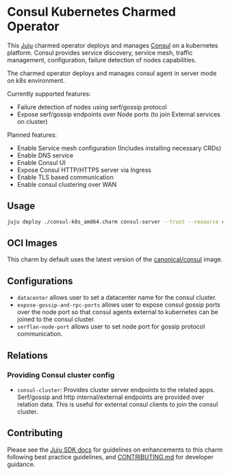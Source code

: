 # Consul Kubernetes Charmed Operator

This [Juju](https://juju.is) charmed operator deploys and manages [Consul](https://www.consul.io/) on a kubernetes platform.
Consul provides service discovery, service mesh, traffic management, configuration, failure detection of nodes capabilities.

The charmed operator deploys and manages consul agent in server mode on k8s environment.

Currently supported features:
* Failure detection of nodes using serf/gossip protocol
* Expose serf/gossip endpoints over Node ports (to join External services on cluster) 

Planned features:
* Enable Service mesh configuration (Includes installing necessary CRDs)
* Enable DNS service
* Enable Consul UI
* Expose Consul HTTP/HTTPS server via Ingress
* Enable TLS based communication
* Enable consul clustering over WAN


## Usage

```sh
juju deploy ./consul-k8s_amd64.charm consul-server --trust --resource consul-image=ghcr.io/canonical/consul:1.19.2
```

## OCI Images

This charm by default uses the latest version of the [canonical/consul](https://ghcr.io/canonical/consul) image.

## Configurations

* `datacenter` allows user to set a datacenter name for the consul cluster.
* `expose-gossip-and-rpc-ports` allows user to expose consul gossip ports over the node port so that consul agents external
to kubernetes can be joined to the consul cluster.
* `serflan-node-port` allows user to set node port for gossip protocol communication.

## Relations

### Providing Consul cluster config

* `consul-cluster`: Provides cluster server endpoints to the related apps.
  Serf/gossip and http internal/external endpoints are provided over relation data.
  This is useful for external consul clients to join the consul cluster.

## Contributing

Please see the [Juju SDK docs](https://juju.is/docs/sdk) for guidelines on enhancements to this
charm following best practice guidelines, and
[CONTRIBUTING.md](https://github.com/canonical/catalogue-k8s-operator/blob/main/CONTRIBUTING.md) for developer
guidance.
